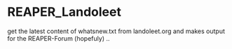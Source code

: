 # REAPER_Landoleet

get the latest content of whatsnew.txt from landoleet.org and makes output for the REAPER-Forum (hopefuly)
..